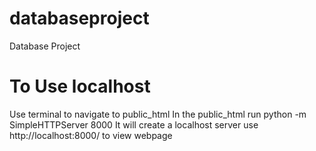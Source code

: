 # databaseproject
Database Project

# To Use localhost
Use terminal to navigate to public_html 
In the public_html run 
python -m SimpleHTTPServer 8000
It will create a localhost server
use http://localhost:8000/ to view webpage
